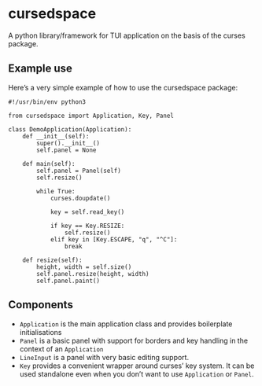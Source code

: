 # cursedspace

A python library/framework for TUI application on the basis of the curses
package.


## Example use

Here’s a very simple example of how to use the cursedspace package:

    #!/usr/bin/env python3

    from cursedspace import Application, Key, Panel

    class DemoApplication(Application):
        def __init__(self):
            super().__init__()
            self.panel = None

        def main(self):
            self.panel = Panel(self)
            self.resize()

            while True:
                curses.doupdate()

                key = self.read_key()

                if key == Key.RESIZE:
                    self.resize()
                elif key in [Key.ESCAPE, "q", "^C"]:
                    break

        def resize(self):
            height, width = self.size()
            self.panel.resize(height, width)
            self.panel.paint()

## Components

 * `Application` is the main application class and provides boilerplate
   initialisations
 * `Panel` is a basic panel with support for borders and key handling in the
   context of an `Application`
 * `LineInput` is a panel with very basic editing support.
 * `Key` provides a convenient wrapper around curses’ key system. It can be
   used standalone even when you don’t want to use `Application` or `Panel`.

